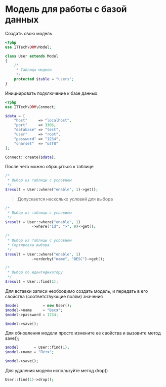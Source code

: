 # Модель для работы с базой данных
Создать свою модель

```php
<?php
use ITTech\ORM\Model;

class User extends Model
{
    /*
     * Таблица модели
     */
    protected $table = "users";
}
```

Инициировать подключение к базе данных

```php
<?php
use ITTech\ORM\Connect;

$data = [
    "host"     => "localhost",
    "port"     => 3306,
    "database" => "test",
    "user"     => "root",
    "password" => "1234",
    "charset"  => "utf8"
];

Connect::create($data);
```
После чего можно обращаться к таблице

```php
/*
 * Выбор из таблицы с условием
 */
$result = User::where("enable", 1)->get();
```

> Допускается несколько условий для выбора

```php
/*
 * Выбор из таблицы с условием
 */
$result = User::where("enable", 1)
            ->where("id", ">", 9)->get();
            
/*
 * Выбор из таблицы с условием
 * Сортировка выбора
 */
$result = User::where("enable", 1)
            ->orderby("name", "DESC")->get();

/*
 * Выбор по идентификатору
 */
$result = User::find(1);
```

Для вставки записи необходимо создать модель, и передать в его свойства (соответствующие полям) значения

```php
$model           = new User();
$model->name     = "Вася";
$model->password = 1234;

$model->save();
```

Для обновления модели просто измените ее свойства и вызовите метод save();

```php
$model       = User::find(1);
$model->name = "Петя";

$model->save();
```

Для удаления модели используйте метод drop()

```php
User::find(1)->drop();
```